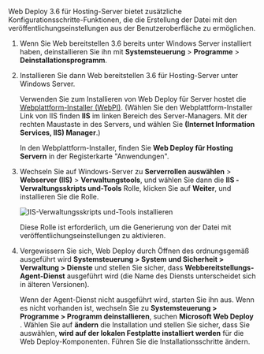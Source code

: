 Web Deploy 3.6 für Hosting-Server bietet zusätzliche Konfigurationsschritte-Funktionen, die die Erstellung der Datei mit den veröffentlichungseinstellungen aus der Benutzeroberfläche zu ermöglichen.

1. Wenn Sie Web bereitstellen 3.6 bereits unter Windows Server installiert haben, deinstallieren Sie ihn mit **Systemsteuerung** > **Programme** > **Deinstallationsprogramm**.

2. Installieren Sie dann Web bereitstellen 3.6 für Hosting-Server unter Windows Server.

    Verwenden Sie zum Installieren von Web Deploy für Server hostet die [Webplattform-Installer (WebPI)](https://www.microsoft.com/web/downloads/platform.aspx). (Wählen Sie den Webplattform-Installer Link von IIS finden **IIS** im linken Bereich des Server-Managers. Mit der rechten Maustaste in des Servers, und wählen Sie **(Internet Information Services, IIS) Manager**.)

    In den Webplattform-Installer, finden Sie **Web Deploy für Hosting Servern** in der Registerkarte "Anwendungen".

3. Wechseln Sie auf Windows-Server zu **Serverrollen auswählen** > **Webserver (IIS)** > **Verwaltungstools**, und wählen Sie dann die **IIS -Verwaltungsskripts und-Tools** Rolle, klicken Sie auf **Weiter**, und installieren Sie die Rolle.

    ![IIS-Verwaltungsskripts und-Tools installieren](../../deployment/media/tutorial-iis-management-scripts-and-tools.png)

    Diese Rolle ist erforderlich, um die Generierung von der Datei mit veröffentlichungseinstellungen zu aktivieren.

4. Vergewissern Sie sich, Web Deploy durch Öffnen des ordnungsgemäß ausgeführt wird **Systemsteuerung > System und Sicherheit > Verwaltung > Dienste** und stellen Sie sicher, dass **Webbereitstellungs-Agent-Dienst** ausgeführt wird (die Name des Diensts unterscheidet sich in älteren Versionen).

    Wenn der Agent-Dienst nicht ausgeführt wird, starten Sie ihn aus. Wenn es nicht vorhanden ist, wechseln Sie zu **Systemsteuerung > Programme > Programm deinstallieren**, suchen **Microsoft Web Deploy <version>** . Wählen Sie auf **ändern** die Installation und stellen Sie sicher, dass Sie auswählen, **wird auf der lokalen Festplatte installiert werden** für die Web Deploy-Komponenten. Führen Sie die Installationsschritte ändern.